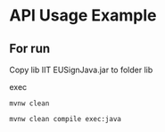 # API Usage Example

## For run 
Copy lib IIT EUSignJava.jar to folder lib

exec 
```
mvnw clean

mvnw clean compile exec:java
```

